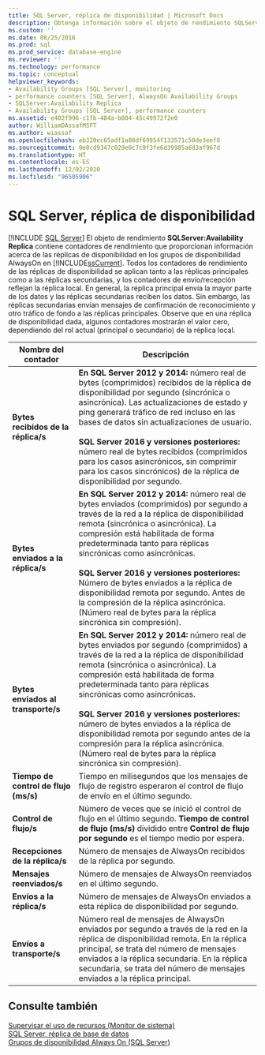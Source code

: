 ```yaml
---
title: SQL Server, réplica de disponibilidad | Microsoft Docs
description: Obtenga información sobre el objeto de rendimiento SQLServer:Availability Replica, que contiene contadores de rendimiento de las réplicas de disponibilidad en los grupos de disponibilidad AlwaysOn.
ms.custom: ''
ms.date: 08/25/2016
ms.prod: sql
ms.prod_service: database-engine
ms.reviewer: ''
ms.technology: performance
ms.topic: conceptual
helpviewer_keywords:
- Availability Groups [SQL Server], monitoring
- performance counters [SQL Server], AlwaysOn Availability Groups
- SQLServer:Availability Replica
- Availability Groups [SQL Server], performance counters
ms.assetid: e402f996-c1fb-484a-b804-45c49972f2e0
author: WilliamDAssafMSFT
ms.author: wiassaf
ms.openlocfilehash: eb320ec65adf1a08df69954f133571c50de3eef8
ms.sourcegitcommit: 0e0cd9347c029e0c7c9f3fe6d39985a6d3af967d
ms.translationtype: HT
ms.contentlocale: es-ES
ms.lasthandoff: 12/02/2020
ms.locfileid: "96505906"
---
```

# <a name="sql-server-availability-replica"></a>SQL Server, réplica de disponibilidad

 [!INCLUDE [SQL Server](../../includes/applies-to-version/sqlserver.md)]
  El objeto de rendimiento **SQLServer:Availability Replica** contiene contadores de rendimiento que proporcionan información acerca de las réplicas de disponibilidad en los grupos de disponibilidad AlwaysOn en [!INCLUDE[ssCurrent](../../includes/sscurrent-md.md)]. Todos los contadores de rendimiento de las réplicas de disponibilidad se aplican tanto a las réplicas principales como a las réplicas secundarias, y los contadores de envío/recepción reflejan la réplica local. En general, la réplica principal envía la mayor parte de los datos y las réplicas secundarias reciben los datos. Sin embargo, las réplicas secundarias envían mensajes de confirmación de reconocimiento y otro tráfico de fondo a las réplicas principales. Observe que en una réplica de disponibilidad dada, algunos contadores mostrarán el valor cero, dependiendo del rol actual (principal o secundario) de la réplica local.  
  
|Nombre del contador|Descripción|  
|------------------|-----------------|  
|**Bytes recibidos de la réplica/s**|**En SQL Server 2012 y 2014:** número real de bytes (comprimidos) recibidos de la réplica de disponibilidad por segundo (sincrónica o asincrónica). Las actualizaciones de estado y ping generará tráfico de red incluso en las bases de datos sin actualizaciones de usuario. <BR/> <BR/> **SQL Server 2016 y versiones posteriores:** número real de bytes recibidos (comprimidos para los casos asincrónicos, sin comprimir para los casos sincrónicos) de la réplica de disponibilidad por segundo.|  
|**Bytes enviados a la réplica/s**|**En SQL Server 2012 y 2014:** número real de bytes enviados (comprimidos) por segundo a través de la red a la réplica de disponibilidad remota (sincrónica o asincrónica). La compresión está habilitada de forma predeterminada tanto para réplicas sincrónicas como asincrónicas. <BR/> <BR/> **SQL Server 2016 y versiones posteriores:** Número de bytes enviados a la réplica de disponibilidad remota por segundo. Antes de la compresión de la réplica asincrónica. (Número real de bytes para la réplica sincrónica sin compresión).|  
|**Bytes enviados al transporte/s**|**En SQL Server 2012 y 2014:** número real de bytes enviados por segundo (comprimidos) a través de la red a la réplica de disponibilidad remota (sincrónica o asincrónica). La compresión está habilitada de forma predeterminada tanto para réplicas sincrónicas como asincrónicas. <BR/> <BR/> **SQL Server 2016 y versiones posteriores:** número de bytes enviados a la réplica de disponibilidad remota por segundo antes de la compresión para la réplica asincrónica. (Número real de bytes para la réplica sincrónica sin compresión).|  
|**Tiempo de control de flujo (ms/s)**|Tiempo en milisegundos que los mensajes de flujo de registro esperaron el control de flujo de envío en el último segundo.|  
|**Control de flujo/s**|Número de veces que se inició el control de flujo en el último segundo. **Tiempo de control de flujo (ms/s)** dividido entre **Control de flujo por segundo** es el tiempo medio por espera.|  
|**Recepciones de la réplica/s**|Número de mensajes de AlwaysOn recibidos de la réplica por segundo.|  
|**Mensajes reenviados/s**|Número de mensajes de AlwaysOn reenviados en el último segundo.|  
|**Envíos a la réplica/s**|Número de mensajes de AlwaysOn enviados a esta réplica de disponibilidad por segundo.|  
|**Envíos a transporte/s**|Número real de mensajes de AlwaysOn enviados por segundo a través de la red en la réplica de disponibilidad remota. En la réplica principal, se trata del número de mensajes enviados a la réplica secundaria. En la réplica secundaria, se trata del número de mensajes enviados a la réplica principal.|  
  
## <a name="see-also"></a>Consulte también 
 
 [Supervisar el uso de recursos &#40;Monitor de sistema&#41;](../../relational-databases/performance-monitor/monitor-resource-usage-system-monitor.md)   
 [SQL Server, réplica de base de datos](../../relational-databases/performance-monitor/sql-server-database-replica.md)   
 [Grupos de disponibilidad Always On (SQL Server)](../../database-engine/availability-groups/windows/always-on-availability-groups-sql-server.md)  
  
  
